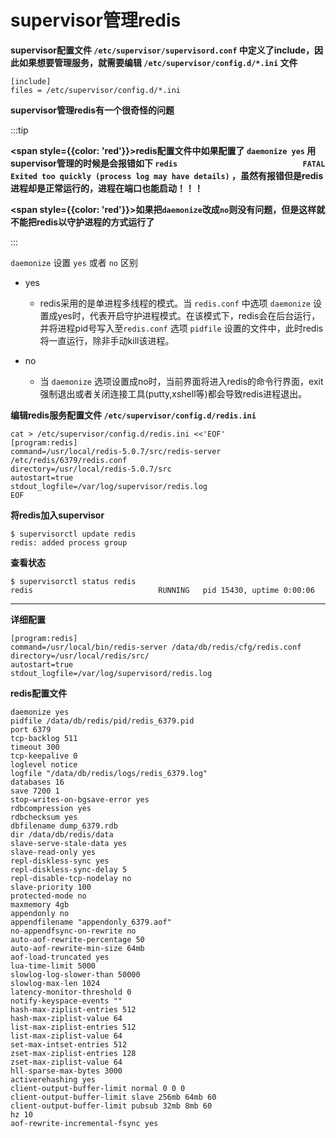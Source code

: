 # supervisor管理redis

**supervisor配置文件 `/etc/supervisor/supervisord.conf` 中定义了include，因此如果想要管理服务，就需要编辑 `/etc/supervisor/config.d/*.ini` 文件**

```shell
[include] 
files = /etc/supervisor/config.d/*.ini
```



**supervisor管理redis有一个很奇怪的问题**

:::tip

**<span style={{color: 'red'}}>redis配置文件中如果配置了 `daemonize yes` 用supervisor管理的时候是会报错如下 `redis                            FATAL     Exited too quickly (process log may have details)` ，虽然有报错但是redis进程却是正常运行的，进程在端口也能启动！！！</span>**

**<span style={{color: 'red'}}>如果把`daemonize`改成`no`则没有问题，但是这样就不能把redis以守护进程的方式运行了</span>**

:::



`daemonize` 设置 `yes` 或者 `no` 区别

- yes
  - redis采用的是单进程多线程的模式。当 `redis.conf` 中选项 `daemonize` 设置成yes时，代表开启守护进程模式。在该模式下，redis会在后台运行，并将进程pid号写入至`redis.conf` 选项 `pidfile` 设置的文件中，此时redis将一直运行，除非手动kill该进程。

- no
  - 当 `daemonize` 选项设置成no时，当前界面将进入redis的命令行界面，exit强制退出或者关闭连接工具(putty,xshell等)都会导致redis进程退出。



**编辑redis服务配置文件 `/etc/supervisor/config.d/redis.ini`**

```shell
cat > /etc/supervisor/config.d/redis.ini <<'EOF'
[program:redis]
command=/usr/local/redis-5.0.7/src/redis-server /etc/redis/6379/redis.conf
directory=/usr/local/redis-5.0.7/src
autostart=true
stdout_logfile=/var/log/supervisor/redis.log
EOF
```



**将redis加入supervisor**

```shell
$ supervisorctl update redis
redis: added process group
```



**查看状态**

```shell
$ supervisorctl status redis
redis                            RUNNING   pid 15430, uptime 0:00:06
```





---

**详细配置**

```shell
[program:redis]
command=/usr/local/bin/redis-server /data/db/redis/cfg/redis.conf
directory=/usr/local/redis/src/
autostart=true
stdout_logfile=/var/log/supervisord/redis.log
```



**redis配置文件**

```shell
daemonize yes
pidfile /data/db/redis/pid/redis_6379.pid
port 6379
tcp-backlog 511
timeout 300
tcp-keepalive 0
loglevel notice
logfile "/data/db/redis/logs/redis_6379.log"
databases 16
save 7200 1
stop-writes-on-bgsave-error yes
rdbcompression yes
rdbchecksum yes
dbfilename dump_6379.rdb
dir /data/db/redis/data
slave-serve-stale-data yes
slave-read-only yes
repl-diskless-sync yes
repl-diskless-sync-delay 5
repl-disable-tcp-nodelay no
slave-priority 100
protected-mode no
maxmemory 4gb
appendonly no
appendfilename "appendonly_6379.aof"
no-appendfsync-on-rewrite no 
auto-aof-rewrite-percentage 50
auto-aof-rewrite-min-size 64mb
aof-load-truncated yes
lua-time-limit 5000
slowlog-log-slower-than 50000
slowlog-max-len 1024
latency-monitor-threshold 0
notify-keyspace-events ""
hash-max-ziplist-entries 512
hash-max-ziplist-value 64
list-max-ziplist-entries 512
list-max-ziplist-value 64
set-max-intset-entries 512
zset-max-ziplist-entries 128
zset-max-ziplist-value 64
hll-sparse-max-bytes 3000
activerehashing yes
client-output-buffer-limit normal 0 0 0
client-output-buffer-limit slave 256mb 64mb 60
client-output-buffer-limit pubsub 32mb 8mb 60
hz 10
aof-rewrite-incremental-fsync yes
```

